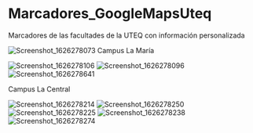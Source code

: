 # Marcadores_GoogleMapsUteq
Marcadores de las facultades de la UTEQ con información personalizada

![Screenshot_1626278073](https://user-images.githubusercontent.com/84941789/125653321-a9afb192-437c-4e9b-a96c-9892a823d06e.png)
Campus La María

![Screenshot_1626278106](https://user-images.githubusercontent.com/84941789/125653410-dd98c087-6e51-43b1-9ab3-4a3ab360a108.png)
![Screenshot_1626278096](https://user-images.githubusercontent.com/84941789/125653365-98e2bab3-367d-4b4f-b123-d6b6b7cc4225.png)
![Screenshot_1626278641](https://user-images.githubusercontent.com/84941789/125654791-e6d56848-46ba-4e45-8203-fb27ee0830d6.png)

Campus La Central

![Screenshot_1626278214](https://user-images.githubusercontent.com/84941789/125653481-1941544c-1657-49ed-ba30-9e382ef489f9.png)
![Screenshot_1626278250](https://user-images.githubusercontent.com/84941789/125653583-39139fa1-f070-477b-a09e-5435d881fe54.png)
![Screenshot_1626278225](https://user-images.githubusercontent.com/84941789/125653511-72fece15-1295-444a-968a-740cf88fb35d.png)
![Screenshot_1626278238](https://user-images.githubusercontent.com/84941789/125653549-21abef5b-3997-4264-a6ac-31fe764951ef.png)
![Screenshot_1626278274](https://user-images.githubusercontent.com/84941789/125653643-0a0f09da-007f-4eeb-82c9-3a27bb10fefd.png)
